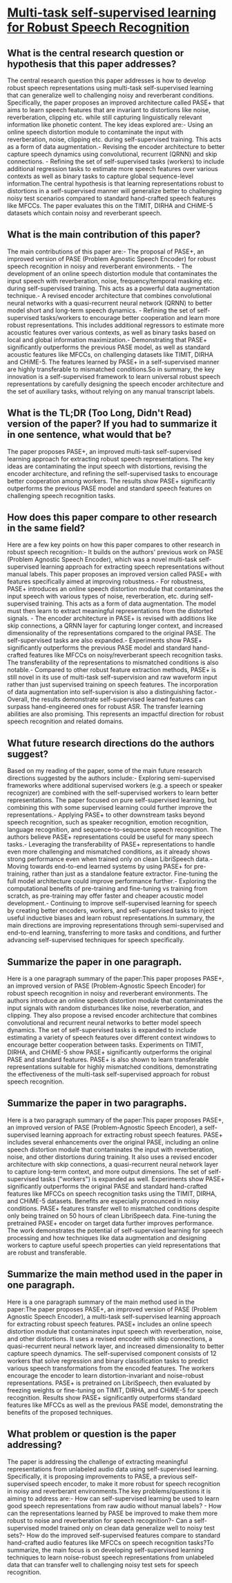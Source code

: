 # [Multi-task self-supervised learning for Robust Speech Recognition](https://arxiv.org/abs/2001.09239)

## What is the central research question or hypothesis that this paper addresses?

 The central research question this paper addresses is how to develop robust speech representations using multi-task self-supervised learning that can generalize well to challenging noisy and reverberant conditions. Specifically, the paper proposes an improved architecture called PASE+ that aims to learn speech features that are invariant to distortions like noise, reverberation, clipping etc. while still capturing linguistically relevant information like phonetic content. The key ideas explored are:- Using an online speech distortion module to contaminate the input with reverberation, noise, clipping etc. during self-supervised training. This acts as a form of data augmentation.- Revising the encoder architecture to better capture speech dynamics using convolutional, recurrent (QRNN) and skip connections. - Refining the set of self-supervised tasks (workers) to include additional regression tasks to estimate more speech features over various contexts as well as binary tasks to capture global sequence-level information.The central hypothesis is that learning representations robust to distortions in a self-supervised manner will generalize better to challenging noisy test scenarios compared to standard hand-crafted speech features like MFCCs. The paper evaluates this on the TIMIT, DIRHA and CHiME-5 datasets which contain noisy and reverberant speech.


## What is the main contribution of this paper?

 The main contributions of this paper are:- The proposal of PASE+, an improved version of PASE (Problem Agnostic Speech Encoder) for robust speech recognition in noisy and reverberant environments. - The development of an online speech distortion module that contaminates the input speech with reverberation, noise, frequency/temporal masking etc. during self-supervised training. This acts as a powerful data augmentation technique.- A revised encoder architecture that combines convolutional neural networks with a quasi-recurrent neural network (QRNN) to better model short and long-term speech dynamics. - Refining the set of self-supervised tasks/workers to encourage better cooperation and learn more robust representations. This includes additional regressors to estimate more acoustic features over various contexts, as well as binary tasks based on local and global information maximization.- Demonstrating that PASE+ significantly outperforms the previous PASE model, as well as standard acoustic features like MFCCs, on challenging datasets like TIMIT, DIRHA and CHiME-5. The features learned by PASE+ in a self-supervised manner are highly transferable to mismatched conditions.So in summary, the key innovation is a self-supervised framework to learn universal robust speech representations by carefully designing the speech encoder architecture and the set of auxiliary tasks, without relying on any manual transcript labels.


## What is the TL;DR (Too Long, Didn't Read) version of the paper? If you had to summarize it in one sentence, what would that be?

 The paper proposes PASE+, an improved multi-task self-supervised learning approach for extracting robust speech representations. The key ideas are contaminating the input speech with distortions, revising the encoder architecture, and refining the self-supervised tasks to encourage better cooperation among workers. The results show PASE+ significantly outperforms the previous PASE model and standard speech features on challenging speech recognition tasks.


## How does this paper compare to other research in the same field?

 Here are a few key points on how this paper compares to other research in robust speech recognition:- It builds on the authors' previous work on PASE (Problem Agnostic Speech Encoder), which was a novel multi-task self-supervised learning approach for extracting speech representations without manual labels. This paper proposes an improved version called PASE+ with features specifically aimed at improving robustness.- For robustness, PASE+ introduces an online speech distortion module that contaminates the input speech with various types of noise, reverberation, etc. during self-supervised training. This acts as a form of data augmentation. The model must then learn to extract meaningful representations from the distorted signals. - The encoder architecture in PASE+ is revised with additions like skip connections, a QRNN layer for capturing longer context, and increased dimensionality of the representations compared to the original PASE. The self-supervised tasks are also expanded.- Experiments show PASE+ significantly outperforms the previous PASE model and standard hand-crafted features like MFCCs on noisy/reverberant speech recognition tasks. The transferability of the representations to mismatched conditions is also notable.- Compared to other robust feature extraction methods, PASE+ is still novel in its use of multi-task self-supervision and raw waveform input rather than just supervised training on speech features. The incorporation of data augmentation into self-supervision is also a distinguishing factor.- Overall, the results demonstrate self-supervised learned features can surpass hand-engineered ones for robust ASR. The transfer learning abilities are also promising. This represents an impactful direction for robust speech recognition and related domains.


## What future research directions do the authors suggest?

 Based on my reading of the paper, some of the main future research directions suggested by the authors include:- Exploring semi-supervised frameworks where additional supervised workers (e.g. a speech or speaker recognizer) are combined with the self-supervised workers to learn better representations. The paper focused on pure self-supervised learning, but combining this with some supervised learning could further improve the representations.- Applying PASE+ to other downstream tasks beyond speech recognition, such as speaker recognition, emotion recognition, language recognition, and sequence-to-sequence speech recognition. The authors believe PASE+ representations could be useful for many speech tasks.- Leveraging the transferability of PASE+ representations to handle even more challenging and mismatched conditions, as it already shows strong performance even when trained only on clean LibriSpeech data.- Moving towards end-to-end learned systems by using PASE+ for pre-training, rather than just as a standalone feature extractor. Fine-tuning the full model architecture could improve performance further.- Exploring the computational benefits of pre-training and fine-tuning vs training from scratch, as pre-training may offer faster and cheaper acoustic model development.- Continuing to improve self-supervised learning for speech by creating better encoders, workers, and self-supervised tasks to inject useful inductive biases and learn robust representations.In summary, the main directions are improving representations through semi-supervised and end-to-end learning, transferring to more tasks and conditions, and further advancing self-supervised techniques for speech specifically.


## Summarize the paper in one paragraph.

 Here is a one paragraph summary of the paper:This paper proposes PASE+, an improved version of PASE (Problem-Agnostic Speech Encoder) for robust speech recognition in noisy and reverberant environments. The authors introduce an online speech distortion module that contaminates the input signals with random disturbances like noise, reverberation, and clipping. They also propose a revised encoder architecture that combines convolutional and recurrent neural networks to better model speech dynamics. The set of self-supervised tasks is expanded to include estimating a variety of speech features over different context windows to encourage better cooperation between tasks. Experiments on TIMIT, DIRHA, and CHiME-5 show PASE+ significantly outperforms the original PASE and standard features. PASE+ is also shown to learn transferable representations suitable for highly mismatched conditions, demonstrating the effectiveness of the multi-task self-supervised approach for robust speech recognition.


## Summarize the paper in two paragraphs.

 Here is a two paragraph summary of the paper:This paper proposes PASE+, an improved version of PASE (Problem-Agnostic Speech Encoder), a self-supervised learning approach for extracting robust speech features. PASE+ includes several enhancements over the original PASE, including an online speech distortion module that contaminates the input with reverberation, noise, and other distortions during training. It also uses a revised encoder architecture with skip connections, a quasi-recurrent neural network layer to capture long-term context, and more output dimensions. The set of self-supervised tasks ("workers") is expanded as well. Experiments show PASE+ significantly outperforms the original PASE and standard hand-crafted features like MFCCs on speech recognition tasks using the TIMIT, DIRHA, and CHiME-5 datasets. Benefits are especially pronounced in noisy conditions. PASE+ features transfer well to mismatched conditions despite only being trained on 50 hours of clean LibriSpeech data. Fine-tuning the pretrained PASE+ encoder on target data further improves performance. The work demonstrates the potential of self-supervised learning for speech processing and how techniques like data augmentation and designing workers to capture useful speech properties can yield representations that are robust and transferable.


## Summarize the main method used in the paper in one paragraph.

 Here is a one paragraph summary of the main method used in the paper:The paper proposes PASE+, an improved version of PASE (Problem Agnostic Speech Encoder), a multi-task self-supervised learning approach for extracting robust speech features. PASE+ includes an online speech distortion module that contaminates input speech with reverberation, noise, and other distortions. It uses a revised encoder with skip connections, a quasi-recurrent neural network layer, and increased dimensionality to better capture speech dynamics. The self-supervised component consists of 12 workers that solve regression and binary classification tasks to predict various speech transformations from the encoded features. The workers encourage the encoder to learn distortion-invariant and noise-robust representations. PASE+ is pretrained on LibriSpeech, then evaluated by freezing weights or fine-tuning on TIMIT, DIRHA, and CHiME-5 for speech recognition. Results show PASE+ significantly outperforms standard features like MFCCs as well as the previous PASE model, demonstrating the benefits of the proposed techniques.


## What problem or question is the paper addressing?

 The paper is addressing the challenge of extracting meaningful representations from unlabeled audio data using self-supervised learning. Specifically, it is proposing improvements to PASE, a previous self-supervised speech encoder, to make it more robust for speech recognition in noisy and reverberant environments.The key problems/questions it is aiming to address are:- How can self-supervised learning be used to learn good speech representations from raw audio without manual labels? - How can the representations learned by PASE be improved to make them more robust to noise and reverberation for speech recognition?- Can a self-supervised model trained only on clean data generalize well to noisy test sets?- How do the improved self-supervised features compare to standard hand-crafted audio features like MFCCs on speech recognition tasks?To summarize, the main focus is on developing self-supervised learning techniques to learn noise-robust speech representations from unlabeled data that can transfer well to challenging noisy test sets for speech recognition.

